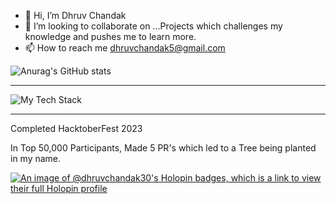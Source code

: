 - 👋 Hi, I’m Dhruv Chandak
- 💞️ I’m looking to collaborate on ...Projects which challenges my knowledge and pushes me to learn more.
- 📫 How to reach me dhruvchandak5@gmail.com


![Anurag's GitHub stats](https://github-readme-stats.vercel.app/api?username=dhruvchandak30&show_icons=true&theme=radical)

<hr>
<div >
	
<img src="https://github-readme-tech-stack.vercel.app/api/cards?lineCount=3&width=650&bg=%230D1117&badge=%23161B22&border=%2321262D&titleColor=%2358A6FF&line1=HTML%2CHTML%2Cffffff%3BCSS%2CCSS%2Cffffff%3BJavaScript%2CJavaScript%2Cffffff%3BTailwind%2CTailwind%2Cffffff%3BBootstrap%2CBootstrap%2Cffffff%3BReact%2CReact%2Cffffff%3B&line2=NodeJS%2CNodeJS%2Cffffff%3BExpress%2CExpress%2Cffffff%3BMongoDB%2CMongoDB%2Cffffff%3BMySQL%2CMySQL%2Cffffff%3BSocket%2CSocket%2Cffffff%3B&line3=Java%2CJava%2Cffffff%3BCpp%2CCpp%2Cffffff%3BFirebase%2CFirebase%2Cffffff%3BGit%2CGit%2Cffffff%3BGithub%2CGithub%2Cffffff%3B" alt="My Tech Stack" />

</div>
<hr>
<div>
	
<p>Completed HacktoberFest 2023</p>
<p>In Top 50,000 Participants, Made 5 PR's which led to a Tree being planted in my name.</p>

[![An image of @dhruvchandak30's Holopin badges, which is a link to view their full Holopin profile](https://holopin.me/dhruvchandak30)](https://holopin.io/@dhruvchandak30)
</div>
<!---
dhruv302003/dhruv302003 is a ✨ special ✨ repository because its `README.md` (this file) appears on your GitHub profile.
You can click the Preview link to take a look at your changes.
--->
